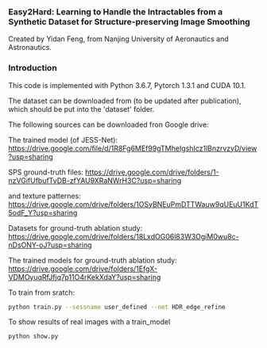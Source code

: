 ### Easy2Hard: Learning to Handle the Intractables from a Synthetic Dataset for Structure-preserving Image Smoothing
Created by Yidan Feng, from Nanjing University of Aeronautics and Astronautics.

### Introduction

This code is implemented with Python 3.6.7, Pytorch 1.3.1 and CUDA 10.1.

The dataset can be downloaded from (to be updated after publication), which should be put into the 'dataset' folder.

The following sources can be downloaded fron Google drive:

The trained model (of JESS-Net): https://drive.google.com/file/d/1R8Fg6MEf99gTMheIgshIcz1lBnzrvzyD/view?usp=sharing

SPS ground-truth files: https://drive.google.com/drive/folders/1-nzVGifUfbufTvDB-zfYAU9XRaNWrH3C?usp=sharing

and texture patternes: https://drive.google.com/drive/folders/1OSyBNEuPmDTTWauw9qUEuU1KdT5odF_Y?usp=sharing

Datasets for ground-truth ablation study: https://drive.google.com/drive/folders/18LxdOG06l83W3OgiM0wu8c-nDsONY-oJ?usp=sharing

The trained models for ground-truth ablation study: https://drive.google.com/drive/folders/1EfgX-VDMOyuqRfJfjq7p11O4rKekXdaY?usp=sharing

To train from sratch:
```bash
python train.py --sessname user_defined --net HDR_edge_refine
````
To show results of real images with a train_model
```bash
python show.py 
